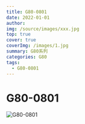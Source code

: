 ```yaml
---
title: G80-0801 
date: 2022-01-01
author: 
img: /source/images/xxx.jpg
top: true
cover: true
coverImg: /images/1.jpg
summary: G80系列
categories: G80
tags:
  - G80-0801
---
```


# G80-0801

![G80-0801](https://blmicahel1129.oss-cn-beijing.aliyuncs.com/Cherry%E6%A8%B1%E6%A1%83/G80/G80-0801/G80-0801.jpeg)


